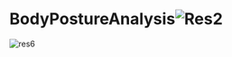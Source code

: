 # BodyPostureAnalysis![Res2](https://user-images.githubusercontent.com/73878161/177203215-1a962f7e-6c89-4386-983d-90581ad4eabe.gif)
![res6](https://user-images.githubusercontent.com/73878161/177402374-1969dcda-5c0a-4b10-830c-c19498df02f1.gif)
